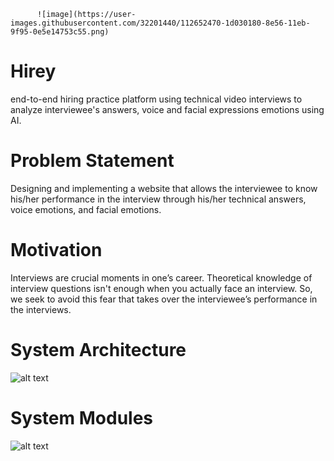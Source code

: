           ![image](https://user-images.githubusercontent.com/32201440/112652470-1d030180-8e56-11eb-9f95-0e5e14753c55.png)

# Hirey 

end-to-end hiring practice platform using technical video interviews to analyze interviewee's answers, voice and facial expressions emotions using AI.

# Problem Statement 

Designing and implementing a website that allows the interviewee to know his/her performance in the interview through his/her technical answers, voice emotions, and facial emotions.

# Motivation
Interviews are crucial moments in one’s career. Theoretical knowledge of interview questions isn't enough when you actually face an interview. So, we seek to avoid this fear that takes over the interviewee’s performance in the interviews.

# System Architecture
![alt text](https://user-images.githubusercontent.com/32201440/112651119-c2b57100-8e54-11eb-8666-d9082b5fc9f0.png)

# System Modules
![alt text](https://user-images.githubusercontent.com/32201440/112652124-bb429780-8e55-11eb-9a03-0197dd64c932.png)

